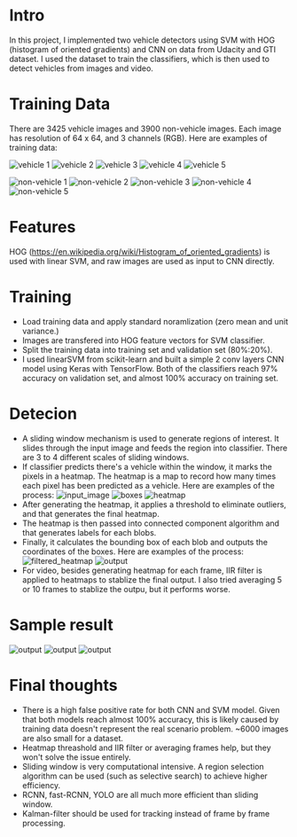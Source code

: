 # Intro
In this project, I implemented two vehicle detectors using SVM with HOG (histogram of oriented gradients) and CNN on data from Udacity and GTI dataset. I used the dataset to train the classifiers, which is then used to detect vehicles from images and video.

# Training Data
There are 3425 vehicle images and 3900 non-vehicle images. Each image has resolution of 64 x 64, and 3 channels (RGB). Here are examples of training data:

![vehicle 1](img/v1.png)
![vehicle 2](img/v2.png)
![vehicle 3](img/v3.png)
![vehicle 4](img/v4.png)
![vehicle 5](img/v5.png)

![non-vehicle 1](img/nonV1.png)
![non-vehicle 2](img/nonV2.png)
![non-vehicle 3](img/nonV3.png)
![non-vehicle 4](img/nonV4.png)
![non-vehicle 5](img/nonV5.png)

# Features
HOG (https://en.wikipedia.org/wiki/Histogram_of_oriented_gradients) is used with linear SVM, and raw images are used as input to CNN directly.

# Training
- Load training data and apply standard noramlization (zero mean and unit variance.) 
- Images are transfered into HOG feature vectors for SVM classifier.
- Split the training data into training set and validation set (80%:20%).
- I used linearSVM from scikit-learn and built a simple 2 conv layers CNN model using Keras with TensorFlow. Both of the classifiers reach 97% accuracy on validation set, and almost 100% accuracy on training set.

# Detecion
* A sliding window mechanism is used to generate regions of interest. It slides through the input image and feeds the region into classifier. There are 3 to 4 different scales of sliding windows.
* If classifier predicts there's a vehicle within the window, it marks the pixels in a heatmap. The heatmap is a map to record how many times each pixel has been predicted as a vehicle. Here are examples of the process:
![input_image](img/test1.jpg)
![boxes](img/boxes.png)
![heatmap](img/heatmap.png)
* After generating the heatmap, it applies a threshold to eliminate outliers, and that generates the final heatmap.
* The heatmap is then passed into connected component algorithm and that generates labels for each blobs.
* Finally, it calculates the bounding box of each blob and outputs the coordinates of the boxes. Here are examples of the process:
![filtered_heatmap](img/heatmap_filtered.png)
![output](img/result.png)
* For video, besides generating heatmap for each frame, IIR filter is applied to heatmaps to stablize the final output. I also tried averaging 5 or 10 frames to stablize the outpu, but it performs worse.   

# Sample result
![output](img/result1.png)
![output](img/result4.png)
![output](img/result3.png)

# Final thoughts
* There is a high false positive rate for both CNN and SVM model. Given that both models reach almost 100% accuracy, this is likely caused by training data doesn't represent the real scenario problem. ~6000 images are also small for a dataset.
* Heatmap threashold and IIR filter or averaging frames help, but they won't solve the issue entirely.
* Sliding window is very computational intensive. A region selection algorithm can be used (such as selective search) to achieve higher efficiency.
* RCNN, fast-RCNN, YOLO are all much more efficient than sliding window.
* Kalman-filter should be used for tracking instead of frame by frame processing.
